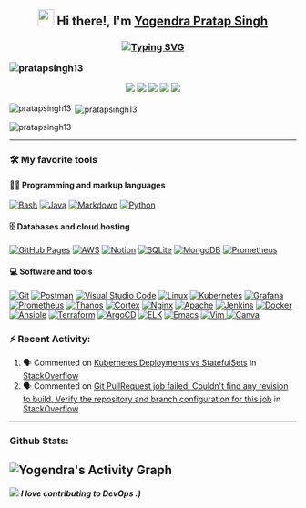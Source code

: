 <div align="center">                                          
<h2>  <img src="https://media.giphy.com/media/hvRJCLFzcasrR4ia7z/giphy.gif" width="28">
 Hi there!, I'm <a href="https://www.linkedin.com/in/yogendra-pratap-singh-41630716b/" target="_blank"e>Yogendra Pratap Singh</a>
<h3>

[![Typing SVG](https://readme-typing-svg.herokuapp.com?duration=7000&color=2563EB&center=true&width=600&lines=DevOps+%7C+OpenSource+Contributor+%7C+Technical+Writer)](https://git.io/typing-svg)

<p align="left"> <img src="https://komarev.com/ghpvc/?username=pratapsingh13&label=Profile%20views&color=0e75b6&style=flat" alt="pratapsingh13" /> </p>


<p>
 <a href="mailto: yogendrapratapsingh70@gmail.com"><img src="https://img.icons8.com/material-rounded/36/2266EE/mail.png"/></a>
 <a href="https://www.linkedin.com/in/yogendra-pratap-singh-41630716b/"><img src="https://img.icons8.com/ios-filled/36/2266EE/linkedin.png"/></a>
 <a href="https://medium.com/@yogendrapratapsingh70/"><img src="https://img.icons8.com/color/36/2266EE/medium.png"/></a>
 <a href="https://twitter.com/PratapYogendra"><img src="https://img.icons8.com/color/36/2266EE/twitter.png"/></a>
 <a href="https://www.instagram.com/impratapofficial/"><img src="https://img.icons8.com/color/36/2266EE/instagram.png"/></a>
</p>
</div>

<p><img align="left" src="https://github-readme-stats.vercel.app/api/top-langs?username=pratapsingh13&show_icons=true&locale=en&layout=compact" alt="pratapsingh13" /></p>

<p>&nbsp;<img align="center" src="https://github-readme-stats.vercel.app/api?username=pratapsingh13&show_icons=true&locale=en" alt="pratapsingh13" /></p>

<p><img align="center" src="https://github-readme-streak-stats.herokuapp.com/?user=pratapsingh13&" alt="pratapsingh13" /></p>

---

### 🛠️ My favorite tools

#### 👨‍💻 Programming and markup languages

<p>
    <a href="#"><img alt="Bash" src="https://img.shields.io/badge/Bash-010101.svg?logo=gnu-bash&logoColor=white"></a>
    <a href="https://github.com/PratapSingh13/Java"><img alt="Java" src="https://custom-icon-badges.herokuapp.com/badge/Java-03599C.svg?logo=java&logoColor=white"></a>
    <a href="#"><img alt="Markdown" src="https://img.shields.io/badge/Markdown-010101.svg?logo=markdown&logoColor=white"></a>
    <a href="#"><img alt="Python" src="https://img.shields.io/badge/Python-14354C.svg?logo=python&logoColor=white"></a>
</p>

#### 🗄️ Databases and cloud hosting

<p>
    <a href="#"><img alt="GitHub Pages" src="https://img.shields.io/badge/GitHub%20Pages-327FC7.svg?logo=github&logoColor=white"></a>
    <a href="#"><img alt="AWS" src="https://img.shields.io/badge/AWS-%23FF9900.svg?slogo=amazon-aws&logoColor=white"></a>
    <a href="#"><img alt="Notion" src="https://img.shields.io/badge/Notion-010101.svg?logo=notion&logoColor=white"></a>
    <a href="#"><img alt="SQLite" src ="https://img.shields.io/badge/SQLite-07405e.svg?logo=sqlite&logoColor=white"></a>
    <a href="#"><img alt="MongoDB" src="https://img.shields.io/badge/MongoDB-23FF9900.svg?logo=mongodb&logoColor=white"></a>
    <a href="#"><img alt="Prometheus" src="https://img.shields.io/badge/Prometheus-F05033.svg?logo=prometheus&logoColor=white"></a>
</p>

#### 💻 Software and tools

<p>
    <a href="#"><img alt="Git" src="https://img.shields.io/badge/Git-F05033.svg?logo=git&logoColor=white"></a>
    <a href="#"><img alt="Postman" src="https://img.shields.io/badge/Postman-FF6C37?logo=postman&logoColor=white"></a>
    <a href="#"><img alt="Visual Studio Code" src="https://img.shields.io/badge/Visual%20Studio%20Code-0078d7.svg?logo=visual-studio-code&logoColor=white"></a>
    <a href="#"><img alt="Linux" src="https://img.shields.io/badge/Linux-000000.svg?logo=linux&logoColor=white"></a>
    <a href="#"><img alt="Kubernetes" src="https://img.shields.io/badge/Kubernetes-5865f2.svg?logo=kubernetes&logoColor=white"></a>
    <a href="#"><img alt="Grafana" src="https://img.shields.io/badge/Grafana-2f3641.svg?logo=grafana&logoColor=white"></a>
    <a href="#"><img alt="Prometheus" src="https://img.shields.io/badge/Prometheus-F05033.svg?logo=prometheus&logoColor=white"></a>
    <a href="#"><img alt="Thanos" src="https://img.shields.io/badge/Thanos-8080ff.svg?logo=Thanos&logoColor=white"></a>
    <a href="#"><img alt="Cortex" src="https://img.shields.io/badge/Cortex-8cbed6.svg?logo=Cortex&logoColor=white"></a>
    <a href="#"><img alt="Nginx" src="https://img.shields.io/badge/Nginx-133700.svg?logo=nginx&logoColor=white"></a>
    <a href="#"><img alt="Apache" src="https://img.shields.io/badge/Apache-690069.svg?logo=apache&logoColor=white"></a>
    <a href="#"><img alt="Jenkins" src="https://img.shields.io/badge/Jenkins-000000.svg?logo=jenkins&logoColor=white"></a>
    <a href="#"><img alt="Docker" src="https://img.shields.io/badge/Docker-0586fb.svg?logo=docker&logoColor=white"></a>
    <a href="#"><img alt="Ansible" src="https://img.shields.io/badge/Ansible-000000.svg?logo=ansible&logoColor=white"></a>
    <a href="#"><img alt="Terraform" src="https://img.shields.io/badge/Terraform-8080ff.svg?logo=terraform&logoColor=white"></a>
    <a href="#"><img alt="ArgoCD" src="https://img.shields.io/badge/ArgoCD-F05033.svg?logo=argo&logoColor=white"></a>
    <a href="#"><img alt="ELK" src="https://img.shields.io/badge/elk-cc4291.svg?logo=elastic&logoColor=white"></a>
    <a href="#"><img alt="Emacs" src="https://img.shields.io/badge/Emacs-%237F5AB6.svg?logo=gnu-emacs&logoColor=white"></a>
    <a href="#"><img alt="Vim" src="https://img.shields.io/badge/VIM-%2311AB00.svg?logo=vim&logoColor=white">
    <a href="#"><img alt="Canva" src="https://img.shields.io/badge/Canva-%2300C4CC.svg?logo=Canva&logoColor=white"></a>
</p>
 
### :zap: Recent Activity:
 
<!--START_SECTION:activity-->
1. 🗣 Commented on [Kubernetes Deployments vs StatefulSets](https://stackoverflow.com/questions/41583672/kubernetes-deployments-vs-statefulsets/73795394#73795394) in [StackOverflow](https://stackoverflow.com/)
2. 🗣 Commented on [Git PullRequest job failed. Couldn't find any revision to build. Verify the repository and branch configuration for this job](https://stackoverflow.com/questions/23906352/git-pullrequest-job-failed-couldnt-find-any-revision-to-build-verify-the-repo/68033199#68033199) in [StackOverflow](https://stackoverflow.com/)
<!--END_SECTION:activity-->
 
---

### Github Stats:
![Yogendra's Activity Graph](https://github-readme-activity-graph.cyclic.app/graph?username=PratapSingh13&theme=react)
---
  
<p>
   
<img src="https://media.giphy.com/media/dxn6fRlTIShoeBr69N/giphy.gif">
<em><b> I love contributing to DevOps :)</em>
</p>
